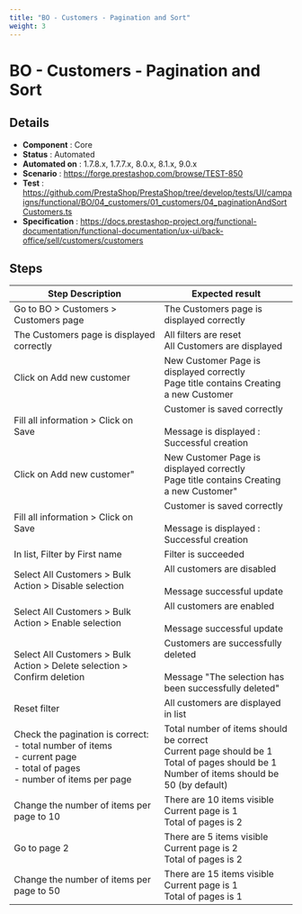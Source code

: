 ```yaml
---
title: "BO - Customers - Pagination and Sort"
weight: 3
---
```


# BO - Customers - Pagination and Sort
## Details
* **Component** : Core
* **Status** : Automated
* **Automated on** : 1.7.8.x, 1.7.7.x, 8.0.x, 8.1.x, 9.0.x
* **Scenario** : https://forge.prestashop.com/browse/TEST-850
* **Test** : https://github.com/PrestaShop/PrestaShop/tree/develop/tests/UI/campaigns/functional/BO/04_customers/01_customers/04_paginationAndSortCustomers.ts
* **Specification** : https://docs.prestashop-project.org/functional-documentation/functional-documentation/ux-ui/back-office/sell/customers/customers

## Steps
| Step Description | Expected result |
| ----- | ----- |
| Go to BO > Customers > Customers page | The Customers page is displayed correctly |
| The Customers page is displayed correctly | All filters are reset<br>All Customers are displayed |
| Click on Add new customer | New Customer Page is displayed correctly<br>Page title contains Creating a new Customer |
| Fill all information > Click on Save | Customer is saved correctly<br><br>Message is displayed : Successful creation |
| Click on Add new customer" | New Customer Page is displayed correctly<br>Page title contains Creating a new Customer" |
| Fill all information > Click on Save | Customer is saved correctly<br><br>Message is displayed : Successful creation |
| In list, Filter by First name | Filter is succeeded |
| Select All Customers > Bulk Action > Disable selection | All customers are disabled<br><br>Message successful update |
| Select All Customers > Bulk Action > Enable selection | All customers are enabled<br><br>Message successful update |
| Select All Customers > Bulk Action > Delete selection > Confirm deletion | Customers are successfully deleted<br><br>Message "The selection has been successfully deleted" |
| Reset filter | All customers are displayed in list |
| Check the pagination is correct:<br> - total number of items<br> - current page<br> - total of pages<br> - number of items per page | Total number of items should be correct<br>Current page should be 1<br>Total of pages should be 1<br>Number of items should be 50 (by default) |
| Change the number of items per page to 10 | There are 10 items visible<br>Current page is 1<br>Total of pages is 2 |
| Go to page 2 | There are 5 items visible<br>Current page is 2<br>Total of pages is 2 |
| Change the number of items per page to 50 | There are 15 items visible<br>Current page is 1<br>Total of pages is 1 |
